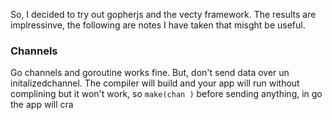 So, I decided to try out gopherjs and the vecty framework. The results are implressinve, the following are notes I have taken that misght be useful.

### Channels
Go channels and goroutine works fine. But, don't send data over un initalizedchannel. The compiler will build and your app will run without complining but it won't work, so `make(chan )` before sending anything, in go the app will cra
